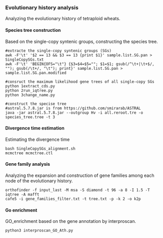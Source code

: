 ### Evolutionary history analysis

Analyzing the evolutionary history of tetraploid wheats. 

#### Species tree construction

Based on the single-copy syntenic groups, constructing the species tree. 

```text
#extracte the single-copy syntenic groups (SGs)
awk -F'\t' '$2 == 13 && $3 == 13 {print $1}' sample.list.SG.pan > SingleCopySGs.txt
awk -F'\t' 'BEGIN{OFS="\t"} {$3=$4=$5=""; $1=$1; gsub(/^\t+|\t+$/, ""); gsub(/\t+/, "\t"); print}' sample.list.SG.pan > sample.list.SG.pan.modified

#consruct the maximum likelihood gene trees of all single-copy SGs
python 1extract_cds.py 
python 2run_iqtree.py
python 3change_name.py

#construct the specise tree
#astral.5.7.8.jar is from https://github.com/smirarab/ASTRAL
java -jar astral.5.7.8.jar --outgroup Hv -i all.reroot.tre -o species_tree.tree -t 3
```

#### Divergence time estimation 

Estimating the divergence time

```text
bash SingleCopySGs_alignment.sh
mcmctree mcmctree.ctl
```

#### Gene family analysis

Analyzing the expansion and construction of gene families among each node of the evolutionary history.

```text
orthofinder -f input_last -M msa -S diamond -t 96 -a 8 -I 1.5 -T iqtree -A mafft
cafe5 -i gene_families_filter.txt -t tree.txt -p -k 2 -o k2p
```

#### Go enrichment

GO_enrichment based on the gene annotation by interproscan.

```text
python3 interproscan_GO_Ath.py
```

### 
